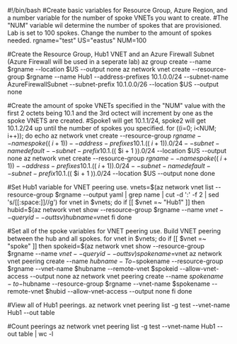 #!/bin/bash
#Create basic variables for Resource Group, Azure Region, and a number variable for the number of spoke VNETs you want to create. 
#The "NUM" variable wil determine the number of spokes that are provisioned. Lab is set to 100 spokes. Change the number to the amount of spokes needed.
rgname="test"
US="eastus"
NUM=100

#Create the Resource Group, Hub1 VNET and an Azure Firewall Subnet (Azure Firewall will be used in a seperate lab)
az group create --name $rgname --location $US --output none
az network vnet create --resource-group $rgname --name Hub1 --address-prefixes 10.1.0.0/24 --subnet-name AzureFirewallSubnet --subnet-prefix 10.1.0.0/26 --location $US --output none

#Create the amount of spoke VNETs specified in the "NUM" value with the first 2 octets being 10.1 and the 3rd octect will increment by one as the spoke VNETS are created.
#Spoke1 will get 10.1.1/24, spoke2 will get 10.1.2/24 up until the number of spokes you specified.
for ((i=0; i<NUM; i++)); do
    echo az network vnet create --resource-group $rgname --name spoke$(( $i + 1 )) --address-prefixes 10.1.$(( $i + 1 )).0/24  --subnet-name default --subnet-prefix 10.1.$(( $i + 1 )).0/24 --location $US --output none
    az network vnet create --resource-group $rgname --name spoke$(( $i + 1 )) --address-prefixes 10.1.$(( $i + 1 )).0/24  --subnet-name default --subnet-prefix 10.1.$(( $i + 1 )).0/24 --location $US --output none
done

#Set Hub1 variable for VNET peering use.
vnets=$(az network vnet list --resource-group $rgname --output yaml | grep name | cut -d ':' -f 2 | sed 's/[[:space:]]//g')
for vnet in $vnets; do
    if [[ $vnet =~ "Hub1" ]]
    then
        hubid=$(az network vnet show --resource-group $rgname --name $vnet --query id --out tsv)
        hubname=$vnet
    fi
done

#Set all of the spoke variables for VNET peering use. Build VNET peering between the hub and all spokes.
for vnet in $vnets; do
    if [[ $vnet =~ "spoke" ]]
    then
        spokeid=$(az network vnet show --resource-group $rgname --name $vnet --query id --out tsv)
        spokename=$vnet
        az network vnet peering create --name $hubname-To-$spokename --resource-group $rgname --vnet-name $hubname --remote-vnet $spokeid --allow-vnet-access --output none
        az network vnet peering create --name $spokename-to-$hubname --resource-group $rgname --vnet-name $spokename --remote-vnet $hubid --allow-vnet-access --output none
    fi
done

#View all of Hub1 peerings.
az network vnet peering list -g test --vnet-name Hub1 --out table 

#Count peerings
az network vnet peering list -g test --vnet-name Hub1 --out table | wc -l

